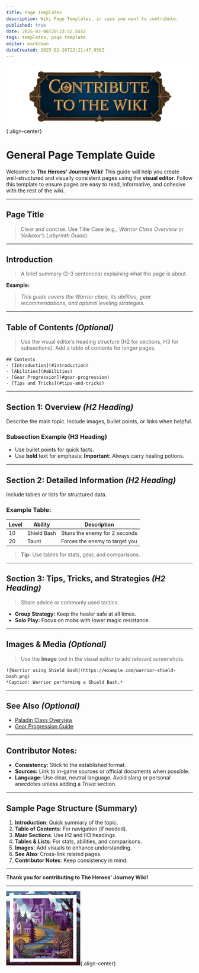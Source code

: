 ```yaml
---
title: Page Templates
description: Wiki Page Templates, in case you want to contribute. 
published: true
date: 2025-03-06T20:23:52.555Z
tags: templates, page template
editor: markdown
dateCreated: 2025-02-26T22:21:47.956Z
---
```


![contribute.webp](/contribute.webp){.align-center}

#  **General Page Template Guide**

Welcome to **The Heroes' Journey Wiki**! This guide will help you create well-structured and visually consistent pages using the **visual editor**. Follow this template to ensure pages are easy to read, informative, and cohesive with the rest of the wiki.

---

## **Page Title**

> Clear and concise. Use Title Case (e.g., *Warrior Class Overview* or *Velketor’s Labyrinth Guide*).

---

## **Introduction**

> A brief summary (2-3 sentences) explaining what the page is about.

**Example:**

> *This guide covers the Warrior class, its abilities, gear recommendations, and optimal leveling strategies.*

---

## **Table of Contents** *(Optional)*

> Use the visual editor’s heading structure (H2 for sections, H3 for subsections). Add a table of contents for longer pages.

```plaintext
## Contents
- [Introduction](#introduction)
- [Abilities](#abilities)
- [Gear Progression](#gear-progression)
- [Tips and Tricks](#tips-and-tricks)
```

---

## **Section 1: Overview** *(H2 Heading)*

Describe the main topic. Include images, bullet points, or links when helpful.

### **Subsection Example (H3 Heading)**

-   Use bullet points for quick facts.
-   Use **bold** text for emphasis: **Important:** Always carry healing potions.

---

## **Section 2: Detailed Information** *(H2 Heading)*

Include tables or lists for structured data.

### **Example Table:**

| Level | Ability | Description |
| --- | --- | --- |
| 10  | Shield Bash | Stuns the enemy for 2 seconds |
| 20  | Taunt | Forces the enemy to target you |

> **Tip:** Use tables for stats, gear, and comparisons.

---

## **Section 3: Tips, Tricks, and Strategies** *(H2 Heading)*

> Share advice or commonly used tactics.

-   **Group Strategy:** Keep the healer safe at all times.
-   **Solo Play:** Focus on mobs with lower magic resistance.

---

## **Images & Media** *(Optional)*

> Use the **Image** tool in the visual editor to add relevant screenshots.

```plaintext
![Warrior using Shield Bash](https://example.com/warrior-shield-bash.png)  
*Caption: Warrior performing a Shield Bash.*
```

---

## **See Also** *(Optional)*

-   [Paladin Class Overview](https://heroesjourneyemu.com/wiki/paladin)
-   [Gear Progression Guide](https://heroesjourneyemu.com/wiki/gear-progression)

---

## **Contributor Notes:**

-   **Consistency:** Stick to the established format.
-   **Sources:** Link to in-game sources or official documents when possible.
-   **Language:** Use clear, neutral language. Avoid slang or personal anecdotes unless adding a *Trivia* section.

---

## **Sample Page Structure (Summary)**

1.  **Introduction**: Quick summary of the topic.
2.  **Table of Contents**: For navigation (if needed).
3.  **Main Sections**: Use H2 and H3 headings.
4.  **Tables & Lists**: For stats, abilities, and comparisons.
5.  **Images**: Add visuals to enhance understanding.
6.  **See Also**: Cross-link related pages.
7.  **Contributor Notes**: Keep consistency in mind.

---

**Thank you for contributing to The Heroes' Journey Wiki!**

---

![pagebreak4.webp](/pagebreak4.webp){.align-center}